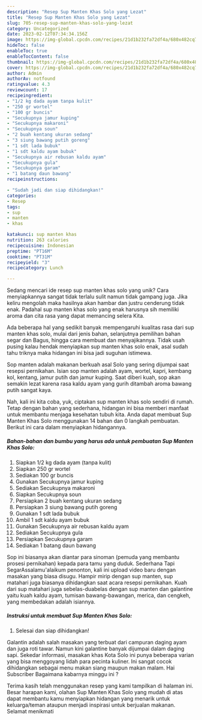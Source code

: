 ```yaml
---
description: "Resep Sup Manten Khas Solo yang Lezat"
title: "Resep Sup Manten Khas Solo yang Lezat"
slug: 705-resep-sup-manten-khas-solo-yang-lezat
category: Uncategorized
date: 2023-02-12T07:34:34.156Z
image: https://img-global.cpcdn.com/recipes/21d1b232fa72df4a/680x482cq70/sup-manten-khas-solo-foto-resep-utama.jpg
hideToc: false
enableToc: true
enableTocContent: false
thumbnail: https://img-global.cpcdn.com/recipes/21d1b232fa72df4a/680x482cq70/sup-manten-khas-solo-foto-resep-utama.jpg
cover: https://img-global.cpcdn.com/recipes/21d1b232fa72df4a/680x482cq70/sup-manten-khas-solo-foto-resep-utama.jpg
author: Admin
authorAv: notfound
ratingvalue: 4.3
reviewcount: 17
recipeingredient:
- "1/2 kg dada ayam tanpa kulit"
- "250 gr wortel"
- "100 gr buncis"
- "Secukupnya jamur kuping"
- "Secukupnya makaroni"
- "Secukupnya soun"
- "2 buah kentang ukuran sedang"
- "3 siung bawang putih goreng"
- "1 sdt lada bubuk"
- "1 sdt kaldu ayam bubuk"
- "Secukupnya air rebusan kaldu ayam"
- "Secukupnya gula"
- "Secukupnya garam"
- "1 batang daun bawang"
recipeinstructions:

- "Sudah jadi dan siap dihidangkan!"
categories:
- Resep
tags:
- sup
- manten
- khas

katakunci: sup manten khas 
nutrition: 263 calories
recipecuisine: Indonesian
preptime: "PT16M"
cooktime: "PT31M"
recipeyield: "3"
recipecategory: Lunch

---
```





Sedang mencari ide resep sup manten khas solo yang unik? Cara menyiapkannya sangat tidak terlalu sulit namun tidak gampang juga. Jika keliru mengolah maka hasilnya akan hambar dan justru cenderung tidak enak. Padahal sup manten khas solo yang enak harusnya sih memiliki aroma dan cita rasa yang dapat memancing selera Kita.





Ada beberapa hal yang sedikit banyak mempengaruhi kualitas rasa dari sup manten khas solo, mulai dari jenis bahan, selanjutnya pemilihan bahan segar dan Bagus, hingga cara membuat dan menyajikannya. Tidak usah pusing kalau hendak menyiapkan sup manten khas solo enak,      asal sudah tahu triknya maka hidangan ini bisa jadi suguhan istimewa.














Sop manten adalah makanan berkuah asal Solo yang sering dijumpai saat resepsi pernikahan. Isian sop manten adalah ayam, wortel, kapri, kembang kol, kentang, jamur putih dan jamur kuping. Saat diberi kuah, sop akan semakin lezat karena rasa kaldu ayam yang gurih ditambah aroma bawang putih sangat kaya.






Nah, kali ini kita coba, yuk, ciptakan sup manten khas solo sendiri di rumah. Tetap dengan bahan yang sederhana, hidangan ini bisa memberi manfaat untuk membantu menjaga kesehatan tubuh kita. Anda dapat membuat Sup Manten Khas Solo menggunakan 14 bahan dan 0 langkah pembuatan. Berikut ini cara dalam menyiapkan hidangannya.

<!--inarticleads1-->

##### Bahan-bahan dan bumbu yang harus ada untuk pembuatan Sup Manten Khas Solo:

1. Siapkan 1/2 kg dada ayam (tanpa kulit)
1. Siapkan 250 gr wortel
1. Sediakan 100 gr buncis
1. Gunakan Secukupnya jamur kuping
1. Sediakan Secukupnya makaroni
1. Siapkan Secukupnya soun
1. Persiapkan 2 buah kentang ukuran sedang
1. Persiapkan 3 siung bawang putih goreng
1. Gunakan 1 sdt lada bubuk
1. Ambil 1 sdt kaldu ayam bubuk
1. Gunakan Secukupnya air rebusan kaldu ayam
1. Sediakan Secukupnya gula
1. Persiapkan Secukupnya garam
1. Sediakan 1 batang daun bawang


Sop ini biasanya akan diantar para sinoman (pemuda yang membantu prosesi pernikahan) kepada para tamu yang duduk. Sederhana Tapi SegarAssalamu&#39;alaikum penonton, kali ini upload video baru dengan masakan yang biasa disugu. Hampir mirip dengan sup manten, sup matahari juga biasanya dihidangkan saat acara resepsi pernikahan. Kuah dari sup matahari juga sebelas-duabelas dengan sup manten dan galantine yaitu kuah kaldu ayam, tumisan bawang-bawangan, merica, dan cengkeh, yang membedakan adalah isiannya. 

<!--inarticleads2-->

##### Instruksi untuk membuat Sup Manten Khas Solo:


1. Selesai dan siap dihidangkan!

Galantin adalah salah masakan yang terbuat dari campuran daging ayam dan juga roti tawar. Namun kini galantine banyak dijumpai dalam daging sapi. Sekedar informasi, masakan khas Kota Solo ini punya beberapa varian yang bisa menggoyang lidah para pecinta kuliner. Ini sangat cocok dihidangkan sebagai menu makan siang maupun makan malam. Hai Subscriber Bagaimana kabarnya minggu ini ? 

Terima kasih telah menggunakan resep yang kami tampilkan di halaman ini. Besar harapan kami, olahan Sup Manten Khas Solo yang mudah di atas dapat membantu kamu menyiapkan hidangan yang menarik untuk keluarga/teman ataupun menjadi inspirasi untuk berjualan makanan. Selamat menikmati
